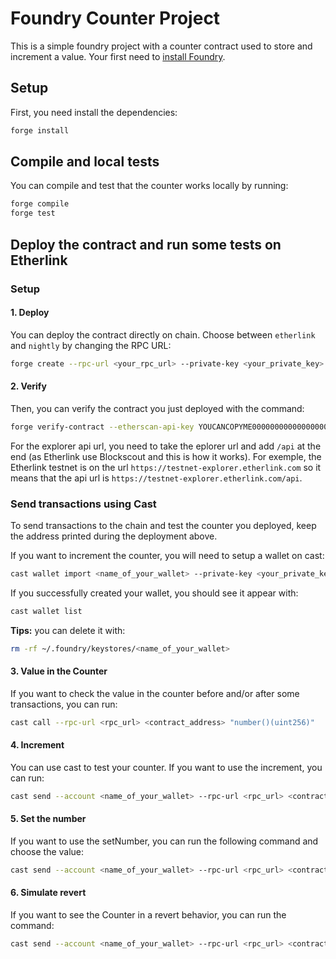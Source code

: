 # Foundry Counter Project

This is a simple foundry project with a counter contract used to store and increment a value. Your first need to [install Foundry](https://book.getfoundry.sh/getting-started/installation).

## Setup

First, you need install the dependencies:
```bash
forge install
```

## Compile and local tests

You can compile and test that the counter works locally by running:
```bash
forge compile
forge test
```

## Deploy the contract and run some tests on Etherlink

### Setup

#### 1. Deploy
You can deploy the contract directly on chain. Choose between `etherlink` and `nightly` by changing the RPC URL:
```bash
forge create --rpc-url <your_rpc_url> --private-key <your_private_key> src/Counter.sol:Counter
```

#### 2. Verify
Then, you can verify the contract you just deployed with the command:
```bash
forge verify-contract --etherscan-api-key YOUCANCOPYME0000000000000000000000 --verifier-url <explorer_api_url> <contract_address> src/Counter.sol:Counter --watch
```

For the explorer api url, you need to take the eplorer url and add `/api` at the end (as Etherlink use Blockscout and this is how it works). For exemple, the Etherlink testnet is on the url `https://testnet-explorer.etherlink.com` so it means that the api url is `https://testnet-explorer.etherlink.com/api`.

### Send transactions using Cast

To send transactions to the chain and test the counter you deployed, keep the address printed during the deployment above.

If you want to increment the counter, you will need to setup a wallet on cast:
```bash
cast wallet import <name_of_your_wallet> --private-key <your_private_key>
```

If you successfully created your wallet, you should see it appear with:
```bash
cast wallet list
```

**Tips:** you can delete it with:
```bash
rm -rf ~/.foundry/keystores/<name_of_your_wallet>
```

#### 3. Value in the Counter

If you want to check the value in the counter before and/or after some transactions, you can run:
```bash
cast call --rpc-url <rpc_url> <contract_address> "number()(uint256)"
```

#### 4. Increment

You can use cast to test your counter. If you want to use the increment, you can run:
```bash
cast send --account <name_of_your_wallet> --rpc-url <rpc_url> <contract_address> "increment()"
```

#### 5. Set the number

If you want to use the setNumber, you can run the following command and choose the value:
```bash
cast send --account <name_of_your_wallet> --rpc-url <rpc_url> <contract_address> "setNumber(uint256)" <your_value>
```

#### 6. Simulate revert

If you want to see the Counter in a revert behavior, you can run the command:
```bash
cast send --account <name_of_your_wallet> --rpc-url <rpc_url> <contract_address> "revertMe(uint256,uint256)" 2 0
```
